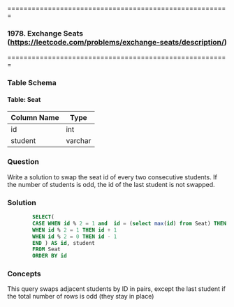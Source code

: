 =======================================================
### 1978. Exchange Seats (https://leetcode.com/problems/exchange-seats/description/)
=======================================================

### Table Schema

#### Table: Seat

| Column Name | Type    |
|-------------|---------|
| id          | int     |
| student     | varchar |

### Question

Write a solution to swap the seat id of every two consecutive students. If the number of students is odd, the id of the last student is not swapped.

### Solution

```sql
        SELECT(
        CASE WHEN id % 2 = 1 and  id = (select max(id) from Seat) THEN id
        WHEN id % 2 = 1 THEN id + 1
        WHEN id % 2 = 0 THEN id - 1
        END ) AS id, student 
        FROM Seat
        ORDER BY id
```

### Concepts

This query swaps adjacent students by ID in pairs, except the last student if the total number of rows is odd (they stay in place)